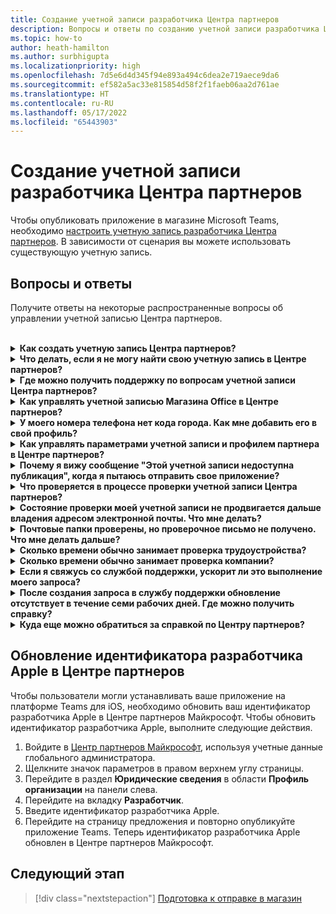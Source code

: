 ```yaml
---
title: Создание учетной записи разработчика Центра партнеров
description: Вопросы и ответы по созданию учетной записи разработчика Центра партнеров для публикации приложения в магазине Microsoft Teams.
ms.topic: how-to
author: heath-hamilton
ms.author: surbhigupta
ms.localizationpriority: high
ms.openlocfilehash: 7d5e6d4d345f94e893a494c6dea2e719aece9da6
ms.sourcegitcommit: ef582a5ac33e815854d58f2f1faeb06aa2d761ae
ms.translationtype: HT
ms.contentlocale: ru-RU
ms.lasthandoff: 05/17/2022
ms.locfileid: "65443903"
---
```

# <a name="create-a-partner-center-developer-account"></a>Создание учетной записи разработчика Центра партнеров

Чтобы опубликовать приложение в магазине Microsoft Teams, необходимо [настроить учетную запись разработчика Центра партнеров](/office/dev/store/open-a-developer-account). В зависимости от сценария вы можете использовать существующую учетную запись.

## <a name="faq"></a>Вопросы и ответы

Получите ответы на некоторые распространенные вопросы об управлении учетной записью Центра партнеров.

<br>

<details>

<summary><b>Как создать учетную запись Центра партнеров?</b></summary>

Вы можете создать учетную запись Центра партнеров одним из следующих способов.

* Если вы еще не зарегистрировались в Центре партнеров и у вас нет учетной записи Microsoft Network, см. раздел [Создание учетной записи с помощью страницы регистрации в Центре партнеров](/office/dev/store/open-a-developer-account#create-an-account-using-the-partner-center-enrollment-page).
* Если вы уже зарегистрированы в Microsoft Partner Network, [создайте учетную запись непосредственно из Центра партнеров с помощью существующих регистраций Центра партнеров корпорации Майкрософт](/office/dev/store/open-a-developer-account#create-an-account-using-an-existing-partner-center-enrollment).

<br>

</details>

<details>

<summary><b>Что делать, если я не могу найти свою учетную запись в Центре партнеров?</b></summary>

Создайте [запрос в службу поддержки Центра партнеров](https://partner.microsoft.com/support/v2/?stage=1) и выберите следующее.

| Меню | Параметр |
| -------   | -------  |
|Категория| Коммерческий Marketplace|
| Статья | Общая справка по Marketplace и инструкции |
| Подраздел| Надстройка Office |

<br>

</details>

<details>

<summary><b>Где можно получить поддержку по вопросам учетной записи Центра партнеров?</b></summary>

Чтобы найти свою проблему, посетите [страницу поддержки издателей](https://aka.ms/marketplacepublishersupport). Если рекомендации не помогают, создайте [запрос в службу поддержки Центра партнеров](/azure/marketplace/partner-center-portal/support#how-to-open-a-support-ticket).

<br>

</details>

<details>

<summary><b>Как управлять учетной записью Магазина Office в Центре партнеров?</b></summary>

Сведения см. в статье [Управление учетной записью в Центре партнеров](/office/dev/store/manage-account-settings-and-profile).

<br>

</details>

<details>

<summary><b>У моего номера телефона нет кода города. Как мне добавить его в свой профиль?</b></summary>

У номера телефона есть три части: код страны или региона, код города и номер телефона. Если номер телефона не содержит код города, оставьте второе поле пустым и заполните третье поле.

<br>

</details>

<details>

<summary><b>Как управлять параметрами учетной записи и профилем партнера в Центре партнеров?</b></summary>

Информацию см. в статье [Управление параметрами учетной записи и сведениями профиля](/windows/uwp/publish/manage-account-settings-and-profile#additional-settings-and-info).

<br>

</details>

<details>

<summary><b>Почему я вижу сообщение "Этой учетной записи недоступна публикация", когда я пытаюсь отправить свое приложение?</b></summary>

Вы получили это сообщение об ошибке, так как [проверка вашей учетной записи](/partner-center/verification-responses) находится в состоянии ожидания. Проверьте состояние на [панели мониторинга](https://partner.microsoft.com/dashboard) Центра партнеров. Щелкните значок **Параметры** в виде шестеренки и выберите **Параметры разработчика > Учетная запись > Параметры учетной записи**.

![Состояние проверки Центра партнеров](~/assets/images/partner-center-verification-status.png)

<br>

</details>

<details>

<summary><b>Что проверяется в процессе проверки учетной записи Центра партнеров?</b></summary>

Существует три области проверки: **владение адресом электронной почты**, **трудоустройство** и **компания**. Дополнительные сведения см. в разделе [Что проверяется и как отвечать](/partner-center/verification-responses#what-is-verified-and-how-to-respond).

Если вы являетесь основным контактным лицом, глобальным администратором или администратором учетной записи, вы можете отслеживать состояние проверки и ход выполнения на своей странице профиля.

После завершения проверки состояние вашей регистрации на странице профиля изменяется с *Ожидание* на *Авторизовано*. Затем в течение нескольких дней основное контактное лицо получит электронное письмо от корпорации Майкрософт.

<br>

</details>

<details>

<summary><b>Состояние проверки моей учетной записи не продвигается дальше владения адресом электронной почты. Что мне делать?</b></summary>

Во время проверки **владения адресом электронной почты** основному контактному лицу отправляется проверочное письмо. Проверьте почтовый ящик основного контактного лица на наличие письма от **maccount@microsoft.com** с темой **Требуется действие: подтвердите свою учетную запись электронной почты в Майкрософт** и завершите проверку электронной почты. Проверочное письмо отправляется на адрес, указанный в параметрах учетной записи Центра партнеров.

Помните следующее о проверке электронной почты.

* Ссылка для проверки электронной почты действительна только в течение семи дней.
* Вы можете запросить повторную отправку письма, посетив страницу профиля партнера и щелкнув ссылку **Отправить проверочное сообщение электронной почты еще раз**.
* Чтобы гарантировать получение письма, добавьте **microsoft.com** в список надежных отправителей в качестве безопасного домена и проверьте папки спама электронной почты.

<br>

</details>

<details>

<summary><b>Почтовые папки проверены, но проверочное письмо не получено. Что мне делать дальше?</b></summary>

Попробуйте сделать следующее.

* Проверьте папку нежелательной почты или спама.
* Очистите кэш браузера, перейдите на панель мониторинга учетной записи Центра партнеров и выберите **Отправить проверочное сообщение электронной почты еще раз**.
* Попробуйте получить доступ к ссылке **Отправить проверочное сообщение электронной почты еще раз** из другого браузера.
* Совместно с ИТ-отделом убедитесь, что проверочные письма не заблокированы вашим сервером электронной почты.
* Настройте фильтр нежелательной почты своего сервера, чтобы разрешить или добавить в разрешенный список все письма от **maccount@microsoft.com**.

<br>

</details>

<details>

<summary><b>Сколько времени обычно занимает проверка трудоустройства?</b></summary>

Если все представленные сведения верны, проверка трудоустройства занимает около двух часов.

<br>

</details>

<details>

<summary><b>Сколько времени обычно занимает проверка компании?</b></summary>

Если представлены все необходимые документы, проверка компании занимает от одного до двух рабочих дней.

<br>

</details>

<details>

<summary><b>Если я свяжусь со службой поддержки, ускорит ли это выполнение моего запроса?</b></summary>

Запросы в службу поддержки решаются в течение недели. Проверяйте обновления, отправляемые на адрес электронной почты, указанный при создании запроса в службу поддержки.

<br>

</details>

<details>

<summary><b>После создания запроса в службу поддержки обновление отсутствует в течение семи рабочих дней. Где можно получить справку?</b></summary>

Отправьте письмо на адрес <a href="mailto:teamsubm@microsoft.com">teamsubm@microsoft.com</a> со следующими сведениями.

* **Строка темы**: Проблема с учетной записью Центра партнеров для *имя вашего приложения*.
* **Текст письма**:
  * Номер запроса в службу поддержки.
  * Ваш ИД продавца.
  * Снимок экрана проблемы (по возможности).

<br>

</details>

<details>

<summary><b>Куда еще можно обратиться за справкой по Центру партнеров?</b></summary>

Вам помогут следующие ресурсы.

* [Вопросы и ответы по отправке приложения Microsoft 365](/office/dev/store/appsource-submission-faq).
* [Документация по коммерческому Marketplace](/azure/marketplace/).

<br>

</details>

## <a name="update-apple-developer-id-on-partner-center"></a>Обновление идентификатора разработчика Apple в Центре партнеров

Чтобы пользователи могли устанавливать ваше приложение на платформе Teams для iOS, необходимо обновить ваш идентификатор разработчика Apple в Центре партнеров Майкрософт. Чтобы обновить идентификатор разработчика Apple, выполните следующие действия.

1. Войдите в [Центр партнеров Майкрософт](https://partner.microsoft.com/dashboard/home), используя учетные данные глобального администратора.
1. Щелкните значок параметров в правом верхнем углу страницы.
1. Перейдите в раздел **Юридические сведения** в области **Профиль организации** на панели слева.
1. Перейдите на вкладку **Разработчик**.
1. Введите идентификатор разработчика Apple.
1. Перейдите на страницу предложения и повторно опубликуйте приложение Teams.
   Теперь идентификатор разработчика Apple обновлен в Центре партнеров Майкрософт.

## <a name="next-step"></a>Следующий этап

> [!div class="nextstepaction"]
> [Подготовка к отправке в магазин](~/concepts/deploy-and-publish/appsource/prepare/submission-checklist.md)
